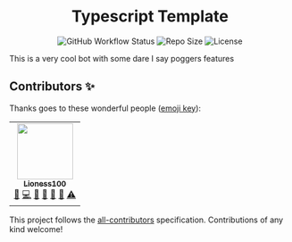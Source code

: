 <div align="center">

# Typescript Template

![GitHub Workflow Status](https://img.shields.io/github/workflow/status/Lioness100/typescript-template/Continuous%20Integration)
![Repo Size](https://img.shields.io/github/repo-size/Lioness100/typescript-template)
![License](https://img.shields.io/github/license/Lioness100/typescript-template)

</div>

This is a very cool bot with some dare I say poggers features

## Contributors ✨

Thanks goes to these wonderful people ([emoji key](https://allcontributors.org/docs/en/emoji-key)):

<!-- ALL-CONTRIBUTORS-LIST:START - Do not remove or modify this section -->
<!-- prettier-ignore-start -->
<!-- markdownlint-disable -->
<table>
  <tr>
    <td align="center"><a href="https://github.com/Lioness100"><img src="https://avatars.githubusercontent.com/u/65814829?v=4?s=100" width="100px;" alt=""/><br /><sub><b>Lioness100</b></sub></a><br /><a href="https://github.com/Lioness100/typescript-template/issues?q=author%3ALioness100" title="Bug reports">🐛</a> <a href="https://github.com/Lioness100/typescript-template/commits?author=Lioness100" title="Code">💻</a> <a href="https://github.com/Lioness100/typescript-template/commits?author=Lioness100" title="Documentation">📖</a> <a href="#ideas-Lioness100" title="Ideas, Planning, & Feedback">🤔</a> <a href="#maintenance-Lioness100" title="Maintenance">🚧</a> <a href="#projectManagement-Lioness100" title="Project Management">📆</a> <a href="https://github.com/Lioness100/typescript-template/commits?author=Lioness100" title="Tests">⚠️</a></td>
  </tr>
</table>

<!-- markdownlint-restore -->
<!-- prettier-ignore-end -->

<!-- ALL-CONTRIBUTORS-LIST:END -->

This project follows the [all-contributors](https://github.com/all-contributors/all-contributors) specification. Contributions of any kind welcome!

